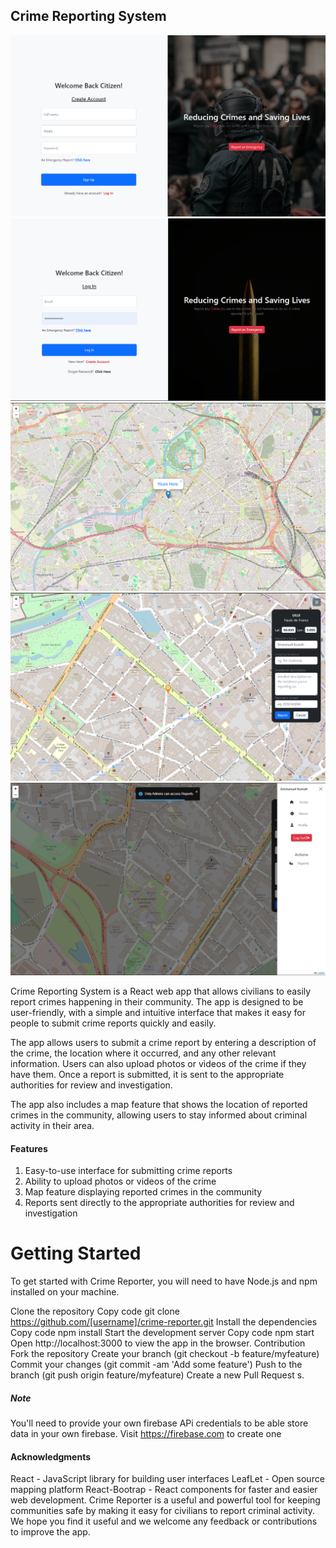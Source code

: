 ## Crime Reporting System

![alt text](image.png)
![alt text](image-1.png)
![alt text](image-2.png)
![alt text](image-3.png)
![alt text](image-4.png)

Crime Reporting System is a React web app that allows civilians to easily report crimes happening in their community. The app is designed to be user-friendly, with a simple and intuitive interface that makes it easy for people to submit crime reports quickly and easily.

The app allows users to submit a crime report by entering a description of the crime, the location where it occurred, and any other relevant information. Users can also upload photos or videos of the crime if they have them. Once a report is submitted, it is sent to the appropriate authorities for review and investigation.

The app also includes a map feature that shows the location of reported crimes in the community, allowing users to stay informed about criminal activity in their area.

#### Features

1. Easy-to-use interface for submitting crime reports
2. Ability to upload photos or videos of the crime
3. Map feature displaying reported crimes in the community
4. Reports sent directly to the appropriate authorities for review and investigation

# Getting Started

To get started with Crime Reporter, you will need to have Node.js and npm installed on your machine.

Clone the repository
Copy code
git clone https://github.com/[username]/crime-reporter.git
Install the dependencies
Copy code
npm install
Start the development server
Copy code
npm start
Open http://localhost:3000 to view the app in the browser.
Contribution
Fork the repository
Create your branch (git checkout -b feature/myfeature)
Commit your changes (git commit -am 'Add some feature')
Push to the branch (git push origin feature/myfeature)
Create a new Pull Request
s.

##### Note

You'll need to provide your own firebase APi credentials to be able store data in your own firebase.
Visit https://firebase.com to create one

#### Acknowledgments

React - JavaScript library for building user interfaces
LeafLet - Open source mapping platform
React-Bootrap - React components for faster and easier web development.
Crime Reporter is a useful and powerful tool for keeping communities safe by making it easy for civilians to report criminal activity. We hope you find it useful and we welcome any feedback or contributions to improve the app.
